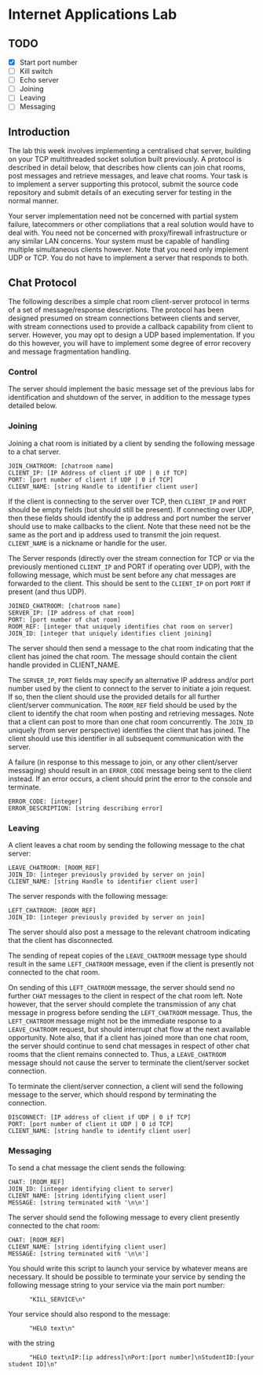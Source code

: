 # Internet Applications Lab

## TODO
- [x] Start port number
- [ ] Kill switch 
- [ ] Echo server
- [ ] Joining
- [ ] Leaving
- [ ] Messaging

## Introduction

The lab this week involves implementing a centralised chat server, building on your TCP multithreaded socket solution built previously. A protocol is described in detail below, that describes how clients can join chat rooms, post messages and retrieve messages, and leave chat rooms. Your task is to implement a server supporting this protocol, submit the source code repository and submit details of an executing server for testing in the normal manner.

Your server implementation need not be concerned with partial system failure, latecommers or other compliations that a real solution would have to deal with. You need not be concerned with proxy/firewall infrastructure or any similar LAN concerns. Your system must be capable of handling multiple simultaneous clients however. Note that you need only implement UDP or TCP. You do not have to implement a server that responds to both.

## Chat Protocol

The following describes a simple chat room client-server protocol in terms of a set of message/response descriptions. The protocol has been designed presumed on stream connections between clients and server, with stream connections used to provide a callback capability from client to server. However, you may opt to design a UDP based implementation. If you do this however, you will have to implement some degree of error recovery and message fragmentation handling.

### Control

The server should implement the basic message set of the previous labs for identification and shutdown of the server, in addition to the message types detailed below.

### Joining

Joining a chat room is initiated by a client by sending the following message to a chat server.

```
JOIN_CHATROOM: [chatroom name]
CLIENT_IP: [IP Address of client if UDP | 0 if TCP]
PORT: [port number of client if UDP | 0 if TCP]
CLIENT_NAME: [string Handle to identifier client user]
```
If the client is connecting to the server over TCP, then `CLIENT_IP` and `PORT` should be empty fields (but should still be present). If connecting over UDP, then these fields should identify the ip address and port number the server should use to make callbacks to the client. Note that these need not be the same as the port and ip address used to transmit the join request. `CLIENT_NAME` is a nickname or handle for the user.

The Server responds (directly over the stream connection for TCP or via the previously mentioned `CLIENT_IP` and PORT if operating over UDP), with the following message, which must be sent before any chat messages are forwarded to the client. This should be sent to the `CLIENT_IP` on port `PORT` if present (and thus UDP).

```
JOINED_CHATROOM: [chatroom name]
SERVER_IP: [IP address of chat room]
PORT: [port number of chat room]
ROOM_REF: [integer that uniquely identifies chat room on server]
JOIN_ID: [integer that uniquely identifies client joining]
```

The server should then send a message to the chat room indicating that the client has joined the chat room. The message should contain the client handle provided in CLIENT_NAME.

The `SERVER_IP`, `PORT` fields may specify an alternative IP address and/or port number used by the client to connect to the server to initiate a join request. If so, then the client should use the provided details for all further client/server communication. The `ROOM_REF` field should be used by the client to identify the chat room when posting and retrieving messages. Note that a client can post to more than one chat room concurrently. The `JOIN_ID` uniquely (from server perspective) identifies the client that has joined. The client should use this identifier in all subsequent communication with the server.

A failure (in response to this message to join, or any other client/server messaging) should result in an `ERROR_CODE` message being sent to the client instead. If an error occurs, a client should print the error to the console and terminate.

```
ERROR_CODE: [integer]
ERROR_DESCRIPTION: [string describing error]
```

### Leaving

A client leaves a chat room by sending the following message to the chat server:

```
LEAVE_CHATROOM: [ROOM_REF]
JOIN_ID: [integer previously provided by server on join]
CLIENT_NAME: [string Handle to identifier client user]
```

The server responds with the following message:

```
LEFT_CHATROOM: [ROOM_REF]
JOIN_ID: [integer previously provided by server on join]
```

The server should also post a message to the relevant chatroom indicating that the client has disconnected.

The sending of repeat copies of the `LEAVE_CHATROOM` message type should result in the same `LEFT_CHATROOM` message, even if the client is presently not connected to the chat room.

On sending of this `LEFT_CHATROOM` message, the server should send no further `CHAT` messages to the client in respect of the chat room left. Note however, that the server should complete the transmission of any chat message in progress before sending the `LEFT_CHATROOM` message. Thus, the `LEFT_CHATROOM` message might not be the immediate response to a `LEAVE_CHATROOM` request, but should interrupt chat flow at the next available opportunity. Note also, that if a client has joined more than one chat room, the server should continue to send chat messages in respect of other chat rooms that the client remains connected to. Thus, a `LEAVE_CHATROOM` message should not cause the server to terminate the client/server socket connection.

To terminate the client/server connection, a client will send the following message to the server, which should respond by terminating the connection.
```
DISCONNECT: [IP address of client if UDP | 0 if TCP]
PORT: [port number of client it UDP | 0 id TCP]
CLIENT_NAME: [string handle to identify client user]
```

### Messaging

To send a chat message the client sends the following:

```
CHAT: [ROOM_REF]
JOIN_ID: [integer identifying client to server]
CLIENT_NAME: [string identifying client user]
MESSAGE: [string terminated with '\n\n']
```

The server should send the following message to every client presently connected to the chat room:
```
CHAT: [ROOM_REF]
CLIENT_NAME: [string identifying client user]
MESSAGE: [string terminated with '\n\n']
```

You should write this script to launch your service by whatever means are necessary. It should be possible to terminate your service by sending the following message string to your service via the main port number:

		  "KILL_SERVICE\n"
		
Your service should also respond to the message:

		  "HELO text\n"
		
with the string

		  "HELO text\nIP:[ip address]\nPort:[port number]\nStudentID:[your student ID]\n"